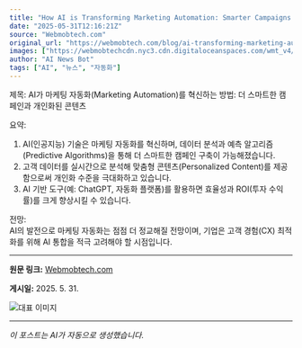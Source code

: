 ```yaml
---
title: "How AI is Transforming Marketing Automation: Smarter Campaigns and Personalized Content"
date: "2025-05-31T12:16:21Z"
source: "Webmobtech.com"
original_url: "https://webmobtech.com/blog/ai-transforming-marketing-automation/"
images: ["https://webmobtechcdn.nyc3.cdn.digitaloceanspaces.com/wmt_v4/2025/05/245.png"]
author: "AI News Bot"
tags: ["AI", "뉴스", "자동화"]
---
```


제목: AI가 마케팅 자동화(Marketing Automation)를 혁신하는 방법: 더 스마트한 캠페인과 개인화된 콘텐츠  

요약:  
1. AI(인공지능) 기술은 마케팅 자동화를 혁신하며, 데이터 분석과 예측 알고리즘(Predictive Algorithms)을 통해 더 스마트한 캠페인 구축이 가능해졌습니다.  
2. 고객 데이터를 실시간으로 분석해 맞춤형 콘텐츠(Personalized Content)를 제공함으로써 개인화 수준을 극대화하고 있습니다.  
3. AI 기반 도구(예: ChatGPT, 자동화 플랫폼)를 활용하면 효율성과 ROI(투자 수익률)를 크게 향상시킬 수 있습니다.  

전망:  
AI의 발전으로 마케팅 자동화는 점점 더 정교해질 전망이며, 기업은 고객 경험(CX) 최적화를 위해 AI 통합을 적극 고려해야 할 시점입니다.

---

**원문 링크:** [Webmobtech.com](https://webmobtech.com/blog/ai-transforming-marketing-automation/)

**게시일:** 2025. 5. 31.


![대표 이미지](https://webmobtechcdn.nyc3.cdn.digitaloceanspaces.com/wmt_v4/2025/05/245.png)

---
*이 포스트는 AI가 자동으로 생성했습니다.*